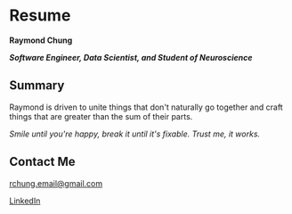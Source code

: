 # Resume

**Raymond Chung**

**_Software Engineer, Data Scientist, and Student of Neuroscience_**

## Summary

Raymond is driven to unite things that don't naturally go together and craft things that are greater than the sum of their parts.

_Smile until you're happy, break it until it's fixable. Trust me, it works._

## Contact Me

rchung.email@gmail.com

[LinkedIn](www.linkedin.com/in/raymondyoshichung)
